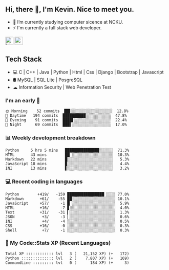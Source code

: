 ## Hi, there 👋, I'm Kevin. Nice to meet you.

- 🌱 I’m currently studying computer sicence at NCKU.
- ⚡ I'm currently a full stack web developer.

<a href="https://www.linkedin.com/in/kevin12686/"><img alt="LinkedIn" src="https://img.shields.io/badge/linkedin%20-%230077B5.svg?&style=for-the-badge&logo=linkedin&logoColor=white" height=25></a>
<a href="https://www.instagram.com/kevin12686/"><img src="https://img.shields.io/badge/instagram-3f729b?&style=for-the-badge&logo=instagram&logoColor=white" height=25></a>

## Tech Stack

* 💻 C | C++ | Java | Python | Html | Css | Django | Bootstrap | Javascript
* 🛢️ MySQL | SQL Lite | PosgreSQL
* ☁ Information Security | Web Penetration Test

### I'm an early 🐤

<!-- early_bird start -->

```text
🌞 Morning    52 commits  ██▋░░░░░░░░░░░░░░░░░░  12.8%
🌆 Daytime   194 commits  ██████████░░░░░░░░░░░  47.8%
🌃 Evening    91 commits  ████▋░░░░░░░░░░░░░░░░  22.4%
🌙 Night      69 commits  ███▌░░░░░░░░░░░░░░░░░  17.0%
```

<!-- early_bird end -->

### 📊 Weekly development breakdown

<!-- code_time start -->

```text
Python     5 hrs 5 mins   ██████████████▉░░░░░░  71.3%
HTML       43 mins        ██▏░░░░░░░░░░░░░░░░░░  10.3%
Markdown   22 mins        █░░░░░░░░░░░░░░░░░░░░   5.3%
JavaScript 18 mins        ▉░░░░░░░░░░░░░░░░░░░░   4.4%
INI        13 mins        ▋░░░░░░░░░░░░░░░░░░░░   3.2%
```

<!-- code_time end -->

### 💻 Recent coding in languages

<!-- code_diff start -->

```text
Python        +419/   -159 ████████████████▏░░░░ 77.0%
Markdown       +61/    -55 ██░░░░░░░░░░░░░░░░░░░ 10.1%
JavaScript     +57/     -1 █▏░░░░░░░░░░░░░░░░░░░  5.9%
HTML           +16/     -7 ▊░░░░░░░░░░░░░░░░░░░░  4.0%
Text           +31/    -31 ▎░░░░░░░░░░░░░░░░░░░░  1.3%
JSON            +3/     -3 ▏░░░░░░░░░░░░░░░░░░░░  0.6%
INI             +4/     -4 ░░░░░░░░░░░░░░░░░░░░░  0.5%
CSS            +16/     -0 ░░░░░░░░░░░░░░░░░░░░░  0.3%
Shell           +7/     -1 ░░░░░░░░░░░░░░░░░░░░░  0.3%
```

<!-- code_diff end -->

### 🧰 My Code::Stats XP (Recent Languages)

<!-- codestats start -->

```text
Total XP :::::::::::: lvl   3 (   21,152 XP) (+   172)
Python :::::::::::::: lvl   2 (    7,807 XP) (+   169)
CommandLine ::::::::: lvl   0 (      184 XP) (+     3)
```

<!-- codestats end -->
